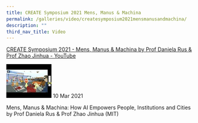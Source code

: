 ```yaml
---
title: CREATE Symposium 2021 Mens, Manus & Machina
permalink: /galleries/video/createsymposium2021mensmanusandmachina/
description: ""
third_nav_title: Video
---
```

[CREATE Symposium 2021 - Mens, Manus & Machina by Prof Daniela Rus & Prof Zhao Jinhua - YouTube](https://www.youtube.com/embed/h69TAyDPPZs?html5=1&rel=0)

![](/images/default%20(9).jpg)
10 Mar 2021


Mens, Manus & Machina: How AI Empowers People, Institutions and Cities by Prof Daniela Rus & Prof Zhao Jinhua (MIT)